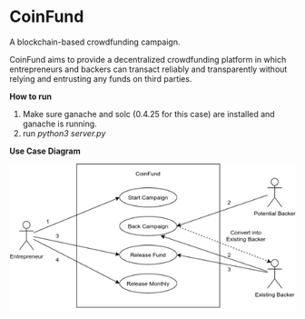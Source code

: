 # CoinFund

A blockchain-based crowdfunding campaign.

CoinFund aims to provide a decentralized crowdfunding platform in which entrepreneurs and backers can transact reliably and transparently without relying and entrusting any funds on third parties. 

<b>How to run</b>
1. Make sure ganache and solc (0.4.25 for this case) are installed and ganache is running.
2. run <i>python3 server.py</i>

<b>Use Case Diagram</b>

![use_case](https://github.com/edricwu/CoinFund/blob/master/UseCaseDiagram.png)
